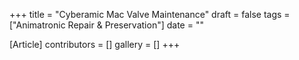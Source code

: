 +++
title = "Cyberamic Mac Valve Maintenance"
draft = false
tags = ["Animatronic Repair & Preservation"]
date = ""

[Article]
contributors = []
gallery = []
+++